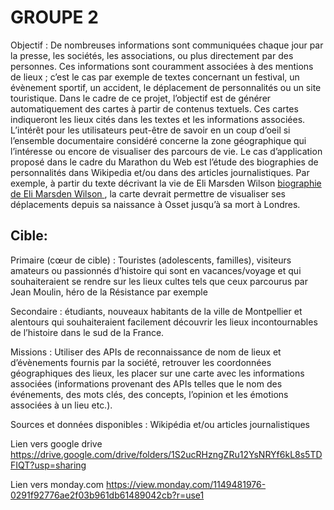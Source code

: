 #  GROUPE 2


Objectif : De nombreuses informations sont communiquées chaque jour par la presse, les sociétés, les associations, ou plus directement par des personnes. Ces informations sont couramment associées à des mentions de lieux ; c’est le cas par exemple de textes concernant un festival, un évènement sportif, un accident, le déplacement de personnalités ou un site touristique. Dans le cadre de ce projet, l’objectif est de générer automatiquement des cartes à partir de contenus textuels. Ces cartes indiqueront les lieux cités dans les textes et les informations associées. L’intérêt pour les utilisateurs peut-être de savoir en un coup d’oeil si l’ensemble documentaire considéré concerne la zone géographique qui l’intéresse ou encore de visualiser des parcours de vie. Le cas d’application proposé dans le cadre du Marathon du Web est l’étude des biographies de personnalités dans Wikipedia et/ou dans des articles journalistiques. Par exemple, à partir du texte décrivant la vie de Eli Marsden Wilson [biographie de Eli Marsden Wilson ](https://fr.wikipedia.org/wiki/Eli_Marsden_Wilson), la carte devrait permettre de visualiser ses déplacements depuis sa naissance à Osset jusqu’à sa mort à Londres.

## Cible: 

Primaire (cœur de cible) : Touristes (adolescents, familles), visiteurs amateurs ou passionnés d’histoire qui sont en vacances/voyage et qui souhaiteraient se rendre sur les lieux cultes tels que ceux parcourus par Jean Moulin, héro de la Résistance par exemple

Secondaire : étudiants, nouveaux habitants de la ville de Montpellier et alentours qui souhaiteraient facilement découvrir les lieux incontournables de l’histoire dans le sud de la France.


Missions : Utiliser des APIs de reconnaissance de nom de lieux et d’évènements fournis par la société, retrouver les coordonnées géographiques des lieux, les placer sur une carte avec les informations associées (informations provenant des APIs telles que le nom des événements, des mots clés, des concepts, l’opinion et les émotions associées à un lieu etc.).

Sources et données disponibles : Wikipédia et/ou articles journalistiques

Lien vers google drive
https://drive.google.com/drive/folders/1S2ucRHzngZRu12YsNRYf6kL8s5TDFIQT?usp=sharing


Lien vers monday.com
https://view.monday.com/1149481976-0291f92776ae2f03b961db61489042cb?r=use1


